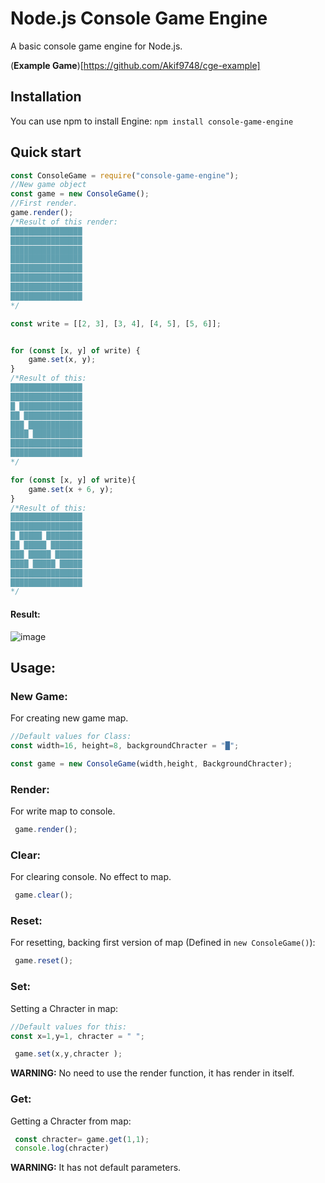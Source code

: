 # Node.js Console Game Engine
A basic console game engine for Node.js.

(**Example Game**)[https://github.com/Akif9748/cge-example]

## Installation

You can use npm to install Engine: `npm install console-game-engine`

## Quick start

```js
const ConsoleGame = require("console-game-engine");
//New game object
const game = new ConsoleGame();
//First render.
game.render();
/*Result of this render:
████████████████
████████████████
████████████████
████████████████
████████████████
████████████████
████████████████
████████████████
*/

const write = [[2, 3], [3, 4], [4, 5], [5, 6]];


for (const [x, y] of write) {
    game.set(x, y);
}
/*Result of this:
████████████████
████████████████
█ ██████████████
██ █████████████
███ ████████████
████ ███████████
████████████████
████████████████
*/

for (const [x, y] of write){
    game.set(x + 6, y);
}
/*Result of this:
████████████████
████████████████
█ █████ ████████
██ █████ ███████
███ █████ ██████
████ █████ █████
████████████████
████████████████
*/
```

#### Result:
![image](https://user-images.githubusercontent.com/70021050/149624777-96d2fe9a-cd55-4f81-902b-14ddf072e00e.png)

## Usage:
### New Game:
For creating new game map.

```js
//Default values for Class:
const width=16, height=8, backgroundChracter = "█";

const game = new ConsoleGame(width,height, BackgroundChracter);
```

### Render:
For write map to console.

```js
 game.render();
```

### Clear:
For clearing console. No effect to map.

```js
 game.clear();
```

### Reset:
For resetting, backing first version of map (Defined in `new ConsoleGame()`):

```js
 game.reset();
```


### Set:
Setting a Chracter in map:

```js
//Default values for this:
const x=1,y=1, chracter = " ";

 game.set(x,y,chracter );
```
**WARNING:** No need to use the render function, it has render in itself.


### Get:
Getting a Chracter from map:

```js
 const chracter= game.get(1,1);
 console.log(chracter)
```
**WARNING:** It has not default parameters.
